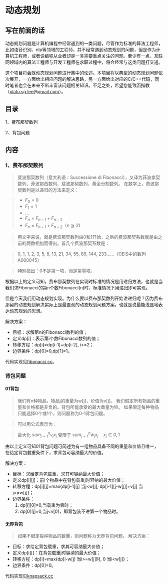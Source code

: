 # 动态规划

## 写在前面的话
   动态规划问题是计算机编程中经常遇到的一类问题，尽管作为标准的算法工程师，比如语音识别、nlp等领域的工程师，并不经常遇到动态规划的问题，但是作为计算机工程师，或者说编程从业者却是一类需要重点关注的问题。至少有一点，互联网领域内的算法工程师与开发工程师在求职过程中，将会经常与这类问题打交道。
   
   这个项目将会就动态规划问题进行集中的论述。本项目将以典型的动态规划问题依次展开，一方面给出相应问题的解决思路，另一方面给出对应的C/C++代码，同时笔者也会在未来不断丰富该问题相关知识。不足之处，希望您能致函指教（plato.sg.lee@gmail.com）。
   
## 目录
  1、费布那契数列
  
  2、背包问题

## 内容
### 1、费布那契数列
>斐波那契数列（意大利语：Successione di Fibonacci），又译为菲波拿契数列、菲波那西数列、斐波那契数列、黄金分割数列。
>在数学上，费波那契数列是以递归的方法来定义：

> * $F_0=0$ 
> * $F_1=1$
> * ...
> * $F_n=F_{n-1}+F_{n-2}$
> * $F_{n}=F_{n-1}+F_{n-2}（n≧2)$ 

>用文字来说，就是费波那契数列由0和1开始，之后的费波那契系数就是由之前的两数相加而得出。首几个费波那契系数是：

>0, 1, 1, 2, 3, 5, 8, 13, 21, 34, 55, 89, 144, 233……（OEIS中的数列A000045）

>特别指出：0不是第一项，而是第零项。

根据以上的定义可知，费布那契数列在实现时标准的情况是用递归方法，也就是当我们求Fibonacci的第n个数Fibonacci(n)时，标准情况下用递归即可实现。

但是今天我们用动态规划实现。为什么要以费布那契数列开始讲递归呢？因为费布那契的动态规划解决实际上是最直观的动态规划问题方案，也就是说最能浅显地表达动态规划的思想。

解决方案：
* 目标：求解第n的Fibonacci数列的值；
* 定义dp[i]：表示第i个数Fibonacci数列的值；
* 转移方程：dp[i]=dp[i-1]+dp[i-2], i>=2；
* 边界条件：dp[0]=0,dp[1]=1。

代码实现见[fibonacci.cc](https://github.com/alphaplato/Cplusplus/blob/master/DynamicProgram/fibonacci.cc)。

### 背包问题
#### 01背包
>我们有n种物品，物品j的重量为w[j]，价值为v[j]。
>我们假定所有物品的重量和价格都是非负的。背包所能承受的最大重量为W。
>如果限定每种物品只能选择0个或1个，则问题称为0-1背包问题。

>可以用公式表示为：

>最大化 $sum_{j=1}^{n}v_{j}x_{j}$
>受限于 $sum_{j=1}^{n}w_{j}x_{j}\quad x_{j} \in {0,1}$


由以上定义可知01背包问题可简述为有一组物品具备不同的重量和价值且唯一，在给定背包载重条件下，求背包可容纳最大的价值。

解决方案：
* 目标：求给定背包载重，求其可容纳最大价值；
* 定义dp[i][j]：前i个物品中在背包载重j时容纳的最大价值；
* 转移方程：dp[i][j]=max{dp[i-1][j] 当j<w[j], dp[i-1][j-w[j]]+v[j] 当j>=w[j]}；
* 边界条件：
    1. dp[i][0]=0,当载重为零时；
    2. dp[0][j]=0,当j<v[0]，即背包装不进第一个物品时。

#### 无界背包
>如果不限定每种物品的数量，则问题称为无界背包问题。
解决方案：
* 目标：求给定背包载重，求其可容纳最大价值；
* 定义dp[i][]：在背包载重j时容纳的最大价值；
* 转移方程：dp[i]=max{dp[i-w[j] 当i>=w[j]时, 0 当i<w[j]}；
* 边界条件：dp[0]=0。

代码实现见[knapsack.cc](https://github.com/alphaplato/Cplusplus/blob/master/DynamicProgram/knapsack.cc)

